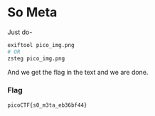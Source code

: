 # So Meta
Just do-
```bash
exiftool pico_img.png
# OR
zsteg pico_img.png
```
And we get the flag in the text and we are done.

### Flag
```
picoCTF{s0_m3ta_eb36bf44}
```